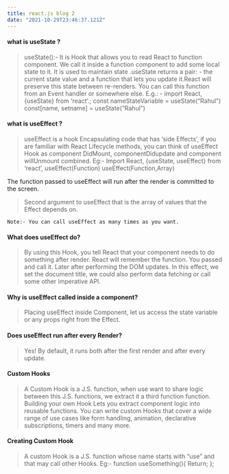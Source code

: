 ```yaml
---
title: react.js blog 2
date: "2021-10-29T23:46:37.121Z"
---
```


 #### what is useState ?

> useState():- It is Hook that allows you to read React to function component. We call it inside a function component to add some local state to it.
It is used to maintain state .useState returns a pair: - the current state value and a function that lets you update it.React will preserve this state between re-renders.
You can call this function from an Event handler or somewhere else.
>E.g.: - import React, {useState} from ‘react’.;
const nameStateVariable = useState(“Rahul”)
const[name, setname] = useState(“Rahul”)

#### what is useEffect ? 
> useEffect is a hook Encapsulating code that has ‘side Effects’, if you are familiar with  React Lifecycle methods, you can think of useEffect Hook as component DidMount, componentDidupdate and component willUnmount combined.
Eg:-
>Import React, {useState, useEffect} from ‘react’,
>useEffect(Function)
>useEffect(Function,Array)

The function passed to useEffect will run after the render is committed to the screen.
>Second argument to useEffect that is the array of values that the Effect depends on.
>   
    Note:- You can call useEffect as many times as you want.


#### What does  useEffect do? 
>By using this Hook, you tell React that your component needs to do something after render. React will remember the function. You passed and call it. Later after performing the DOM updates. In this effect, we set the document title, we could also perform data fetching or call some other imperative API.


#### Why is useEffect called inside a component?
> Placing useEffect inside Component, let us access the state variable or any props right from the Effect.

#### Does useEffect  run after every Render?
>Yes! By default, it runs both after the first render and after every update.
#### Custom Hooks
> A Custom Hook is a J.S. function, when use want to share logic between this J.S. functions, we extract it a third function function.
Building your own Hook Lets you extract component logic into reusable functions.
You can write custom Hooks that cover a wide range of use cases like form handling, animation, declarative subscriptions, timers and many more.

#### Creating Custom Hook
> A custom Hook is a J.S. function whose name starts with “use” and that may call other Hooks.
Eg:- function useSomething(){
Return;
};

